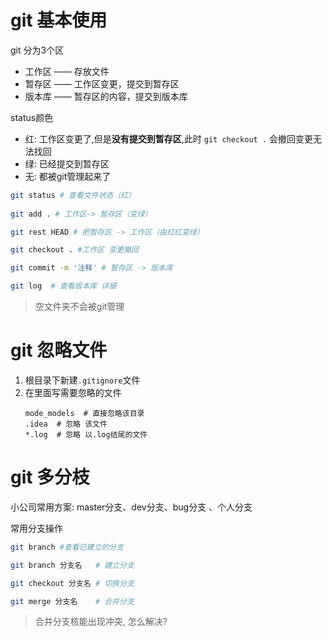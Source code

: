 # git 基本使用
git 分为3个区

* 工作区 —— 存放文件
* 暂存区 —— 工作区变更，提交到暂存区
* 版本库 —— 暂存区的内容，提交到版本库

status颜色
* 红: 工作区变更了,但是**没有提交到暂存区**,此时 `git checkout .` 会撤回变更无法找回
* 绿: 已经提交到暂存区
* 无: 都被git管理起来了

```bash
git status # 查看文件状态（红）
 
git add . # 工作区-> 暂存区（变绿）

git rest HEAD # 把暂存区 -> 工作区（由红红变绿）

git checkout . #工作区 变更撤回
```

```bash
git commit -m '注释' # 暂存区 -> 版本库

git log  # 查看版本库 详细
```

> 空文件夹不会被git管理

# git 忽略文件

1. 根目录下新建`.gitignore`文件
2. 在里面写需要忽略的文件
    ```
    mode_models  # 直接忽略该目录
    .idea  # 忽略 该文件
    *.log  # 忽略 以.log结尾的文件
    ```

# git 多分枝

小公司常用方案: master分支、dev分支、bug分支 、个人分支

常用分支操作

```bash
git branch #查看已建立的分支

git branch 分支名   # 建立分支

git checkout 分支名 # 切换分支

git merge 分支名    # 合并分支
```

> 合并分支核能出现冲突, 怎么解决?



